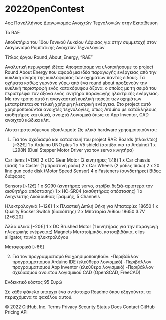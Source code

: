 # 2022OpenContest
4ος Πανελλήνιος Διαγωνισμός Ανοιχτών Τεχνολογιών στην Εκπαίδευση

To RAE

Αποθετήριο του 10ου Γενικού Λυκείου Λάρισας για στην συμμετοχή στον Διαγωνισμό Ρομποτικής Ανοιχτών Τεχνολογιών

Τίτλος έργου
Round_About_Energy, “RAE”

Αναλυτική περιγραφή ιδέας:
Αποφασίσαμε να υλοποιήσουμε το project Round About Energy που αφορά μια ιδέα παραγωγής ενέργειας από την κυκλική κίνηση της κυκλοφορίας των οχημάτων παντός είδους. Τα οχήματα καθώς γυρνάνε γύρω από ένα round about προξενούν την κυκλική περιστροφή ενός κατακόρυφου άξονα, ο οποίος με τη σειρά του περιστρέφει τον άξονα ενός κινητήρα παραγωγής ηλεκτρικής ενέργειας. Με τον τρόπο αυτό η αναγκαστική κυκλική πορεία των οχημάτων μετατρέπεται σε τελική χρήσιμη ηλεκτρική ενέργεια. Στο project αυτό χρησιμοποιούνται ανοιχτές τεχνολογίες, όπως Arduino με κατάλληλους αισθητήρες και υλικά, ανοιχτά λογισμικά όπως το App Inventor, CAD ανοιχτού κώδικα κλπ.

Λίστα προτεινόμενου εξοπλισμού:
Ως υλικά hardware χρησιμοποιoύνται:

1. Για τον σχεδιασμό και κατασκευή του project RAE:
Boards (πλακέτες)  [~32€]
1 x Arduino UNO plus
1 x V5 shield (ασπίδα για το Arduino)
1 x L298N (Dual Stepper Motor Driver για τον servo κινητήρα)

Car items  [~13€]
2 x DC Gear Motor (2 κινητήρες 1:48)
1 x Car chassis (σασί)
1 x Caster (1 μπροστινή ρόδα)
2 x Car Wheels (2 ρόδες πίσω)
2 x 20 line gun code disk (Motor Speed Sensor)
4 x Fasteners (συνδετήρες)
Βίδες διάφορες

Sensors  [~12€]
1 x SG90 (κινητήρας servo, στρίβει δεξιά-αριστερά τον αισθητήρα απόστασης)
1 x HC-SR04 (αισθητήρας απόστασης)
1 x Ανιχνευτής Ακολουθίας Γραμμής, 5 Channels

Ηλεκτρολογικά  [~12€]
1 x Πλαστική Διπλή Θήκη για Μπαταρίες 18650
1 x Quality Rocker Switch (διακόπτης)
2 x Μπαταρία Λιθίου 18650 3.7V [2*6.20]

Άλλα υλικά  [~20€]
1 x DC Brushed Motor (1 κινητήρας για την παραγωγή ηλεκτρικής ενέργειας)
Magnets
Μυτοτσίμπιδο, κατσαβιδάκια, clips alligator, ταινία ηλεκτρολόγου

Μεταφορικά [~6€]

2. Για τον προγραμματισμό θα χρησιμοποιηθούν:
-Περιβάλλον προγραμματισμού Arduino IDE (ελεύθερο λογισμικό)
-Περιβάλλον προγραμματισμού App Inventor (ελεύθερο λογισμικό)
-Περιβάλλον σχεδιασμού ανοικτού λογισμικού CAD (OpenSCAD, FreeCAD)

Ενδεικτικό κόστος
95 Ευρώ

Σε κάθε φάκελο υπάρχει ένα αντίστοιχο Readme όπου εξηγούνται τα περιεχόμενα το φακέλου αυτού.

© 2022 GitHub, Inc.
Terms
Privacy
Security
Status
Docs
Contact GitHub
Pricing
API
